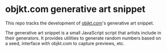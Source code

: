 # objkt.com generative art snippet

This repo tracks the development of [objkt.com](https://objkt.com)'s generative art snippet.

The generative art snippet is a small JavaScript script that artists include in their generators.
It provides utilities to generate random numbers based on a seed, interface with objkt.com to capture previews, etc.
